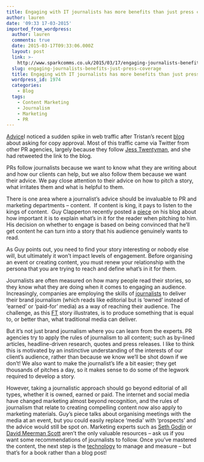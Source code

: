 ```yaml
---
title: Engaging with IT journalists has more benefits than just press coverage
author: lauren
date: '09:33 17-03-2015'
imported_from_wordpress:
  author: lauren
  comments: true
  date: 2015-03-17T09:33:06.000Z
  layout: post
  link: >-
    http://www.sparkcomms.co.uk/2015/03/17/engaging-journalists-benefits-just-press-coverage/
  slug: engaging-journalists-benefits-just-press-coverage
  title: Engaging with IT journalists has more benefits than just press coverage
  wordpress_id: 1974
  categories:
    - Blog
  tags:
    - Content Marketing
    - Journalism
    - Marketing
    - PR
---
```


[Advice](Advice-300x213.png)I noticed a sudden spike in web traffic after Tristan’s recent [blog](http://www.sparkcomms.co.uk/2015/02/26/can-copy-approval-5-ways-prevent-coverage-killer-question-cropping/) about asking for copy approval. Most of this traffic came via Twitter from other PR agencies, largely because they follow [Jess Twentyman](https://twitter.com/jtwentyman), and she had retweeted the link to the blog. 

PRs follow journalists because we want to know what they are writing about and how our clients can help, but we also follow them because we want their advice. We pay close attention to their advice on how to pitch a story, what irritates them and what is helpful to them.

There is one area where a journalist’s advice should be invaluable to PR and marketing departments – content.  If content is king, it pays to listen to the kings of content.  Guy Clapperton recently posted a [piece](http://guyclappertonmedia.com/2015/02/18/pitching-its-not-about-you-or-your-client/) on his blog about how important it is to explain what’s in it for the reader when pitching to him. His decision on whether to engage is based on being convinced that he’ll get content he can turn into a story that his audience genuinely wants to read. 

As Guy points out, you need to find your story interesting or nobody else will, but ultimately it won’t impact levels of engagement. Before organising an event or creating content, you must renew your relationship with the persona that you are trying to reach and define what’s in it for them.  

Journalists are often measured on how many people read their stories, so they know what they are doing when it comes to engaging an audience. Increasingly, companies are employing the skills of [journalists](http://www.news-sap.com/author/paultaylor/) to deliver their brand journalism (which reads like editorial but is ‘owned’ instead of ‘earned’ or ‘paid-for’ media) as a way of reaching their audience. The challenge, as this [FT](http://www.ft.com/cms/s/2/937b06c2-3ebd-11e4-adef-00144feabdc0.htmlis) story illustrates, is to produce something that is equal to, or better than, what traditional media can deliver.

But it’s not just brand journalism where you can learn from the experts. PR agencies try to apply the rules of journalism to all content; such as by-lined articles, headline-driven research, quotes and press releases. I like to think this is motivated by an instinctive understanding of the interests of our client’s audience, rather than because we know we’ll be shot down if we don’t! We also want to make the journalist’s life a bit easier; they get thousands of pitches a day, so it makes sense to do some of the legwork required to develop a story.

However, taking a journalistic approach should go beyond editorial of all types, whether it is owned, earned or paid. The internet and social media have changed marketing almost beyond recognition, and the rules of journalism that relate to creating compelling content now also apply to marketing materials. Guy’s piece talks about organising meetings with the media at an event, but you could easily replace ‘media’ with ‘prospects’ and the advice would still be spot on. Marketing experts such as [Seth Godin](http://sethgodin.typepad.com/) or [David Meerman Scott](http://www.davidmeermanscott.com/) aren’t the only valuable resources – ask us if you want some recommendations of journalists to follow. Once you’ve mastered the content, the next step is the [technology](http://www.forbes.com/sites/johnrampton/2014/12/22/10-ways-content-will-change-in-2015/) to manage and measure – but that’s for a book rather than a blog post!
